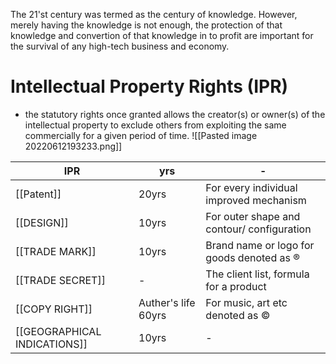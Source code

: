 The 21'st century was termed as the century of knowledge. However, merely having the knowledge is not enough, the protection of that knowledge and convertion of that knowledge in to profit are important for the survival of any high-tech business and economy.
# Intellectual Property Rights (IPR)
- the statutory rights once granted allows the creator(s) or owner(s) of the intellectual property to exclude others from exploiting the same commercially for a given period of time.
![[Pasted image 20220612193233.png]]

|IPR|yrs|-| 
|--- | ---| ---|
|[[Patent]] |20yrs| For every individual improved mechanism |
|[[DESIGN]] |10yrs |For outer shape and contour/ configuration|
|[[TRADE MARK]]|10yrs |Brand name or logo for goods denoted as ®|
|[[TRADE SECRET]]|- |The client list, formula for a product|
|[[COPY RIGHT]]|Auther's life 60yrs |For music, art etc denoted as ©|
|[[GEOGRAPHICAL INDICATIONS]]|10yrs |-|

